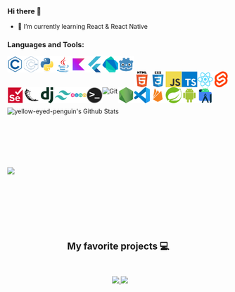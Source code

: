 ### Hi there 👋

<!--
**yellow-eyed-penguin/yellow-eyed-penguin** is a ✨ _special_ ✨ repository because its `README.md` (this file) appears on your GitHub profile.

Here are some ideas to get you started:

- 🔭 I’m currently working on ...
- 🌱 I’m currently learning ...
- 👯 I’m looking to collaborate on ...
- 🤔 I’m looking for help with ...
- 💬 Ask me about ...
- 📫 How to reach me: ...
- 😄 Pronouns: ...
- ⚡ Fun fact: ...
-->

- 🌱 I’m currently learning React & React Native

### Languages and Tools:
<p>
<img align="left" alt="" width="36px" src="https://github.com/devicons/devicon/blob/master/icons/c/c-line.svg" />
<img align="left" alt="" width="36px" src="https://raw.githubusercontent.com/devicons/devicon/master/icons/cplusplus/cplusplus-line.svg" />
<img align="left" alt="Python" width="36px" src="https://raw.githubusercontent.com/devicons/devicon/master/icons/python/python-original.svg" />
<img align="left" alt="Java" width="36px" src="https://raw.githubusercontent.com/devicons/devicon/master/icons/java/java-original.svg" />
<img align="left" alt="Kotlin" width="36px" src="https://raw.githubusercontent.com/devicons/devicon/master/icons/kotlin/kotlin-original.svg" />
<img align="left" alt="Flutter" width="36px" src="https://raw.githubusercontent.com/devicons/devicon/master/icons/flutter/flutter-original.svg" />
<img align="left" alt="Dart" width="36px" src="https://raw.githubusercontent.com/devicons/devicon/master/icons/dart/dart-original.svg" />
<img align="left" alt="Godot" width="36px" src="https://raw.githubusercontent.com/devicons/devicon/master/icons/godot/godot-original.svg" />
<br/>
<br/>
<a href="https://www.w3.org/html/" target="_blank"> <img align="left" alt="HTML5" width="36px" src="https://raw.githubusercontent.com/github/explore/80688e429a7d4ef2fca1e82350fe8e3517d3494d/topics/html/html.png" /></a>
<a href="https://www.w3schools.com/css/" target="_blank"> <img align="left" alt="CSS3" width="36px" src="https://raw.githubusercontent.com/github/explore/80688e429a7d4ef2fca1e82350fe8e3517d3494d/topics/css/css.png" /></a>
<a href="https://developer.mozilla.org/en-US/docs/Web/JavaScript" target="_blank"> <img align="left" alt="JavaScript" width="36px" src="https://raw.githubusercontent.com/github/explore/80688e429a7d4ef2fca1e82350fe8e3517d3494d/topics/javascript/javascript.png" /></a>
<img align="left" alt="" width="36px" src="https://raw.githubusercontent.com/devicons/devicon/master/icons/typescript/typescript-plain.svg" />
<a href="https://reactjs.org/" target="_blank"> <img align="left" alt="React" width="36px" src="https://raw.githubusercontent.com/devicons/devicon/master/icons/react/react-original.svg" /></a>
<img align="left" alt="Svelte" width="36px" src="https://raw.githubusercontent.com/devicons/devicon/master/icons/svelte/svelte-original.svg" />
<a href="https://www.selenium.dev/" target="_blank"> <img align="left" alt="selenium" width="36" src="https://raw.githubusercontent.com/devicons/devicon/master/icons/selenium/selenium-original.svg" /> </a>
<img align="left" alt="Flask" width="36px" src="https://raw.githubusercontent.com/devicons/devicon/master/icons/flask/flask-original.svg" />
<img align="left" alt="Django" width="36px" src="https://raw.githubusercontent.com/devicons/devicon/master/icons/django/django-plain.svg" />
<a href="https://tailwindcss.com/" target="_blank"> <img align="left" alt="tailwind" width="36" src="https://raw.githubusercontent.com/devicons/devicon/master/icons/tailwindcss/tailwindcss-plain.svg" /> </a>
<img align="left" alt="" width="36px" src="https://raw.githubusercontent.com/devicons/devicon/master/icons/hugo/hugo-original-wordmark.svg" />
<br/>
<br/>
<img align="left" alt="Terminal" width="36px" src="https://raw.githubusercontent.com/github/explore/80688e429a7d4ef2fca1e82350fe8e3517d3494d/topics/terminal/terminal.png" />
<img align="left" alt="Git" width="36px" src="https://raw.githubusercontent.com/jmnote/z-icons/master/svg/git.svg" />
<img align="left" alt="Node.js" width="36px" src="https://raw.githubusercontent.com/github/explore/80688e429a7d4ef2fca1e82350fe8e3517d3494d/topics/nodejs/nodejs.png" />
<img align="left" alt="Visual Studio Code" width="36px" src="https://raw.githubusercontent.com/github/explore/80688e429a7d4ef2fca1e82350fe8e3517d3494d/topics/visual-studio-code/visual-studio-code.png" />
<img align="left" alt="Firebase" width="36px" src="https://raw.githubusercontent.com/devicons/devicon/master/icons/firebase/firebase-plain.svg" />
<img align="left" alt="Spring" width="36px" src="https://raw.githubusercontent.com/devicons/devicon/master/icons/spring/spring-original.svg" />
<img align="left" alt="Android" width="36px" src="https://raw.githubusercontent.com/devicons/devicon/master/icons/android/android-plain.svg" />
<img align="left" alt="Android Studio" width="36px" src="https://raw.githubusercontent.com/devicons/devicon/master/icons/androidstudio/androidstudio-original.svg" />
</p>
<br />
<br />
<img align="left" alt="yellow-eyed-penguin's Github Stats" src="https://github-readme-stats.vercel.app/api?username=yellow-eyed-penguin&show_icons=true&hide_border=true&theme=midnight-purple" />
<br />
<br />
<br />
<br />
<br />
<br />
<br />
<br />
<img align="left" src="https://github-readme-stats.vercel.app/api/top-langs/?username=yellow-eyed-penguin&layout=compact&hide_border=true&theme=radical" width="400" />
<br />
<br />
<br />
<br />
<br />
<br />
<br />
<br />
<h2 align="center">My favorite projects 💻</h2>
<br />
<p align="center">
  <img width="400" src="" />
  <img width="400" src="" />
 <a href="https://github.com/yellow-eyed-penguin/coding-challanges">
  <img align="" src="https://github-readme-stats.vercel.app/api/pin/?username=yellow-eyed-penguin&repo=coding-challanges&theme=tokyonight" />
</a>
  <a href="https://github.com/yellow-eyed-penguin/speedtester">
  <img align="" src="https://github-readme-stats.vercel.app/api/pin/?username=yellow-eyed-penguin&repo=speedtester&theme=tokyonight" />
</a>

</p>
